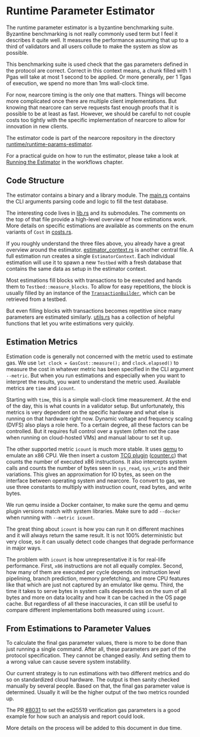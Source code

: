 # Runtime Parameter Estimator

The runtime parameter estimator is a byzantine benchmarking suite. Byzantine
benchmarking is not really commonly used term but I feel it describes it quite
well. It measures the performance assuming that up to a third of validators and
all users collude to make the system as slow as possible.

This benchmarking suite is used check that the gas parameters defined in the
protocol are correct. Correct in this context means, a chunk filled with 1 Pgas
will take at most 1 second to be applied. Or more generally, per 1 Tgas of
execution, we spend no more than 1ms wall-clock time. 

For now, nearcore timing is the only one that matters. Things will become more
complicated once there are multiple client implementations. But knowing that
nearcore can serve requests fast enough proofs that it is possible to be at
least as fast. However, we should be careful to not couple costs too tightly
with the specific implementation of nearcore to allow for innovation in new
clients.

The estimator code is part of the nearcore repository in the directory
[runtime/runtime-params-estimator](https://github.com/near/nearcore/tree/master/runtime/runtime-params-estimator).

For a practical guide on how to run the estimator, please take a look at
[Running the Estimator](../../practices/workflows/gas_estimations.html) in the
workflows chapter.

## Code Structure
The estimator contains a binary and a library module. The
[main.rs](https://github.com/near/nearcore/blob/e40863c9ba61a0de140c869583b2113358605771/runtime/runtime-params-estimator/src/main.rs)
contains the CLI arguments parsing code and logic to fill the test database.

The interesting code lives in
[lib.rs](https://github.com/near/nearcore/blob/e40863c9ba61a0de140c869583b2113358605771/runtime/runtime-params-estimator/src/lib.rs)
and its submodules. The comments on the top of that file provide a
high-level overview of how estimations work. More details on specific
estimations are available as comments on the enum variants of `Cost` in
[costs.rs](https://github.com/near/nearcore/blob/e40863c9ba61a0de140c869583b2113358605771/runtime/runtime-params-estimator/src/cost.rs#L9).

If you roughly understand the three files above, you already have a great
overview around the estimator.
[estimator_context.rs](https://github.com/near/nearcore/blob/e40863c9ba61a0de140c869583b2113358605771/runtime/runtime-params-estimator/src/estimator_context.rs)
is another central file. A full estimation run creates a single
`EstimatorContext`. Each individual estimation will use it to spawn a new
`Testbed` with a fresh database that contains the same data as setup in the
estimator context.

Most estimations fill blocks with transactions to be executed and hands them to
`Testbed::measure_blocks`. To allow for easy repetitions, the block is usually
filled by an instance of the
[`TransactionBuilder`](https://github.com/near/nearcore/blob/e40863c9ba61a0de140c869583b2113358605771/runtime/runtime-params-estimator/src/transaction_builder.rs),
which can be retrieved from a testbed.

But even filling blocks with transactions becomes repetitive since many
parameters are estimated similarly.
[utils.rs](https://github.com/near/nearcore/blob/master/runtime/runtime-params-estimator/src/utils.rs)
has a collection of helpful functions that let you write estimations very
quickly.

## Estimation Metrics

Estimation code is generally not concerned with the metric used to estimate gas.
We use `let clock = GasCost::measure();` and `clock.elapsed()` to measure the
cost in whatever metric has been specified in the CLI argument `--metric`. But
when you run estimations and especially when you want to interpret the results,
you want to understand the metric used. Available metrics are `time` and
`icount`.

Starting with `time`, this is a simple wall-clock time measurement. At the end
of the day, this is what counts in a validator setup. But unfortunately, this
metrics is very dependent on the specific hardware and what else is running on
that hardware right now. Dynamic voltage and frequency scaling (DVFS) also plays
a role here. To a certain degree, all these factors can be controlled. But it
requires full control over a system (often not the case when running on
cloud-hosted VMs) and manual labour to set it up.

The other supported metric `icount` is much more stable. It uses
[qemu](https://www.qemu.org/) to emulate an x86 CPU. We then insert a custom
[TCG plugin](https://qemu.readthedocs.io/en/latest/devel/tcg-plugins.html)
([counter.c](https://github.com/near/nearcore/blob/08c4a1bd4b16847eb1c2fccee36bf16f6efb71fd/runtime/runtime-params-estimator/emu-cost/counter_plugin/counter.c))
that counts the number of executed x86 instructions. It also intercepts system
calls and counts the number of bytes seen in `sys_read`, `sys_write` and their
variations. This gives an approximation for IO bytes, as seen on the interface
between operating system and nearcore. To convert to gas, we use  three
constants to multiply with instruction count, read bytes, and write bytes.

We run qemu inside a Docker container, to make sure the qemu and qemu plugin
versions match with system libraries. Make sure to add `--docker` when running
with `--metric icount`.

The great thing about `icount` is how you can run it on different machines and
it will always return the same result. It is not 100% deterministic but very
close, so it can usually detect code changes that degrade performance in major
ways.

The problem with `icount` is how unrepresentative it is for real-life
performance. First, `x86` instructions are not all equally complex. Second, how
many of them are executed per cycle depends on instruction level pipelining,
branch prediction, memory prefetching, and more CPU features like that which are
just not captured by an emulator like qemu. Third, the time it takes to serve
bytes in system calls depends less on the sum of all bytes and more on data
locality and how it can be cached in the OS page cache. But regardless of all
these inaccuracies, it can still be useful to compare different implementations
both measured using `icount`.

## From Estimations to Parameter Values

To calculate the final gas parameter values, there is more to be done than just
running a single command. After all, these parameters are part of the protocol
specification. They cannot be changed easily. And setting them to a wrong value
can cause severe system instability.

Our current strategy is to run estimations
with two different metrics and do so on standardized cloud hardware. The output
is then sanity checked manually by several people. Based on that, the final gas
parameter value is determined. Usually it will be the higher output of the two
metrics rounded up.

The PR [#8031](https://github.com/near/nearcore/pull/8031) to set the ed25519
verification gas parameters is a good example for how such an analysis and
report could look.

More details on the process will be added to this document
in due time.

<!-- TODO: how to add a new host function estimation -->
<!-- TODO: state of IO estimations -->
<!-- TODO: CE and Warehouse -->
<!-- TODO: ... -->